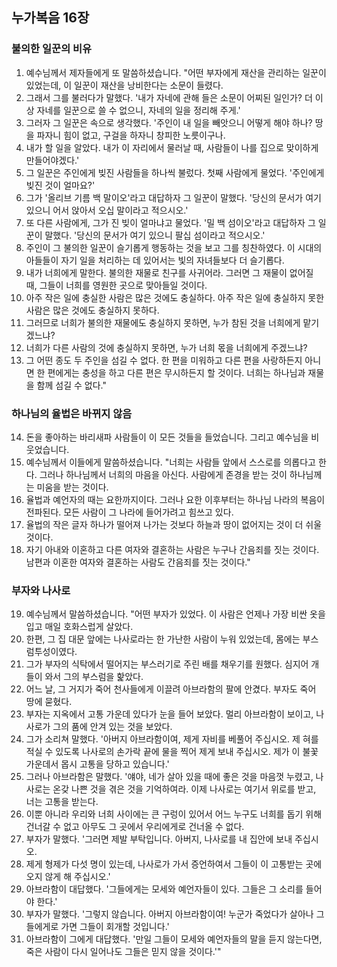 ## 누가복음 16장

### 불의한 일꾼의 비유
1. 예수님께서 제자들에게 또 말씀하셨습니다. "어떤 부자에게 재산을 관리하는 일꾼이 있었는데, 이 일꾼이 재산을 낭비한다는 소문이 들렸다.
2. 그래서 그를 불러다가 말했다. '내가 자네에 관해 들은 소문이 어찌된 일인가? 더 이상 자네를 일꾼으로 쓸 수 없으니, 자네의 일을 정리해 주게.'
3. 그러자 그 일꾼은 속으로 생각했다. '주인이 내 일을 빼앗으니 어떻게 해야 하나? 땅을 파자니 힘이 없고, 구걸을 하자니 창피한 노릇이구나.
4. 내가 할 일을 알았다. 내가 이 자리에서 물러날 때, 사람들이 나를 집으로 맞이하게 만들어야겠다.'
5. 그 일꾼은 주인에게 빚진 사람들을 하나씩 불렀다. 첫째 사람에게 물었다. '주인에게 빚진 것이 얼마요?'
6. 그가 '올리브 기름 백 말이오'라고 대답하자 그 일꾼이 말했다. '당신의 문서가 여기 있으니 어서 앉아서 오십 말이라고 적으시오.'
7. 또 다른 사람에게, 그가 진 빚이 얼마냐고 물었다. '밀 백 섬이오'라고 대답하자 그 일꾼이 말했다. '당신의 문서가 여기 있으니 팔십 섬이라고 적으시오.'
8. 주인이 그 불의한 일꾼이 슬기롭게 행동하는 것을 보고 그를 칭찬하였다. 이 시대의 아들들이 자기 일을 처리하는 데 있어서는 빛의 자녀들보다 더 슬기롭다.
9. 내가 너희에게 말한다. 불의한 재물로 친구를 사귀어라. 그러면 그 재물이 없어질 때, 그들이 너희를 영원한 곳으로 맞아들일 것이다.
10. 아주 작은 일에 충실한 사람은 많은 것에도 충실하다. 아주 작은 일에 충실하지 못한 사람은 많은 것에도 충실하지 못하다.
11. 그러므로 너희가 불의한 재물에도 충실하지 못하면, 누가 참된 것을 너희에게 맡기겠느냐?
12. 너희가 다른 사람의 것에 충실하지 못하면, 누가 너희 몫을 너희에게 주겠느냐?
13. 그 어떤 종도 두 주인을 섬길 수 없다. 한 편을 미워하고 다른 편을 사랑하든지 아니면 한 편에게는 충성을 하고 다른 편은 무시하든지 할 것이다. 너희는 하나님과 재물을 함께 섬길 수 없다."
### 하나님의 율법은 바뀌지 않음
14. 돈을 좋아하는 바리새파 사람들이 이 모든 것들을 들었습니다. 그리고 예수님을 비웃었습니다.
15. 예수님께서 이들에게 말씀하셨습니다. "너희는 사람들 앞에서 스스로를 의롭다고 한다. 그러나 하나님께서 너희의 마음을 아신다. 사람에게 존경을 받는 것이 하나님께는 미움을 받는 것이다.
16. 율법과 예언자의 때는 요한까지이다. 그러나 요한 이후부터는 하나님 나라의 복음이 전파된다. 모든 사람이 그 나라에 들어가려고 힘쓰고 있다.
17. 율법의 작은 글자 하나가 떨어져 나가는 것보다 하늘과 땅이 없어지는 것이 더 쉬울 것이다.
18. 자기 아내와 이혼하고 다른 여자와 결혼하는 사람은 누구나 간음죄를 짓는 것이다. 남편과 이혼한 여자와 결혼하는 사람도 간음죄를 짓는 것이다."
### 부자와 나사로
19. 예수님께서 말씀하셨습니다. "어떤 부자가 있었다. 이 사람은 언제나 가장 비싼 옷을 입고 매일 호화스럽게 살았다.
20. 한편, 그 집 대문 앞에는 나사로라는 한 가난한 사람이 누워 있었는데, 몸에는 부스럼투성이였다.
21. 그가 부자의 식탁에서 떨어지는 부스러기로 주린 배를 채우기를 원했다. 심지어 개들이 와서 그의 부스럼을 핥았다.
22. 어느 날, 그 거지가 죽어 천사들에게 이끌려 아브라함의 팔에 안겼다. 부자도 죽어 땅에 묻혔다.
23. 부자는 지옥에서 고통 가운데 있다가 눈을 들어 보았다. 멀리 아브라함이 보이고, 나사로가 그의 품에 안겨 있는 것을 보았다.
24. 그가 소리쳐 말했다. '아버지 아브라함이여, 제게 자비를 베풀어 주십시오. 제 혀를 적실 수 있도록 나사로의 손가락 끝에 물을 찍어 제게 보내 주십시오. 제가 이 불꽃 가운데서 몹시 고통을 당하고 있습니다.'
25. 그러나 아브라함은 말했다. '얘야, 네가 살아 있을 때에 좋은 것을 마음껏 누렸고, 나사로는 온갖 나쁜 것을 겪은 것을 기억하여라. 이제 나사로는 여기서 위로를 받고, 너는 고통을 받는다.
26. 이뿐 아니라 우리와 너희 사이에는 큰 구렁이 있어서 어느 누구도 너희를 돕기 위해 건너갈 수 없고 아무도 그 곳에서 우리에게로 건너올 수 없다.
27. 부자가 말했다. '그러면 제발 부탁입니다. 아버지, 나사로를 내 집안에 보내 주십시오.
28. 제게 형제가 다섯 명이 있는데, 나사로가 가서 증언하여서 그들이 이 고통받는 곳에 오지 않게 해 주십시오.'
29. 아브라함이 대답했다. '그들에게는 모세와 예언자들이 있다. 그들은 그 소리를 들어야 한다.'
30. 부자가 말했다. '그렇지 않습니다. 아버지 아브라함이여! 누군가 죽었다가 살아나 그들에게로 가면 그들이 회개할 것입니다.'
31. 아브라함이 그에게 대답했다. '만일 그들이 모세와 예언자들의 말을 듣지 않는다면, 죽은 사람이 다시 일어나도 그들은 믿지 않을 것이다.'"